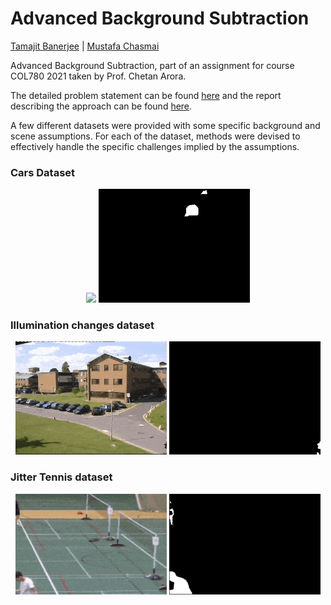 # Advanced Background Subtraction

[Tamajit Banerjee](https://github.com/tamajit-banerjee) | [Mustafa Chasmai](https://github.com/mustafa1728)

Advanced Background Subtraction, part of an assignment for course COL780 2021 taken by Prof. Chetan Arora.

The detailed problem statement can be found [here](./statement.pdf) and the report describing the approach can be found [here](./report.pdf).

A few different datasets were provided with some specific background and scene assumptions. For each of the dataset, methods were devised to effectively handle the specific challenges implied by the assumptions.


### Cars Dataset

<p align="center">
    <img src="./assets/car.gif" width=48%/>
    <img src="./assets/car_result.gif" width=48%/>
</p>

### Illumination changes dataset


<p align="center">
    <img src="./assets/ill_input.gif" width=48%/>
    <img src="./assets/ill_res.gif" width=48%/>
</p>



### Jitter Tennis dataset


<p align="center">
    <img src="./assets/jit_input.gif" width=48%/>
    <img src="./assets/jit_res.gif" width=48%/>
</p>
